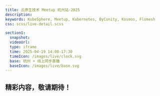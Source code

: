 ```yaml
---
title: 云原生技术 Meetup 杭州站-2025
description: 
keywords: KubeSphere, Meetup, Kubernetes, ByConity, Kosmos, Flomesh
css: scss/live-detail.scss

section1:
  snapshot: 
  videoUrl: 
  type: iframe
  time: 2025-04-19 14:00-17:30
  timeIcon: /images/live/clock.svg
  base: 杭州 + 线上同步直播
  baseIcon: /images/live/base.svg
---
```

## 精彩内容，敬请期待！
